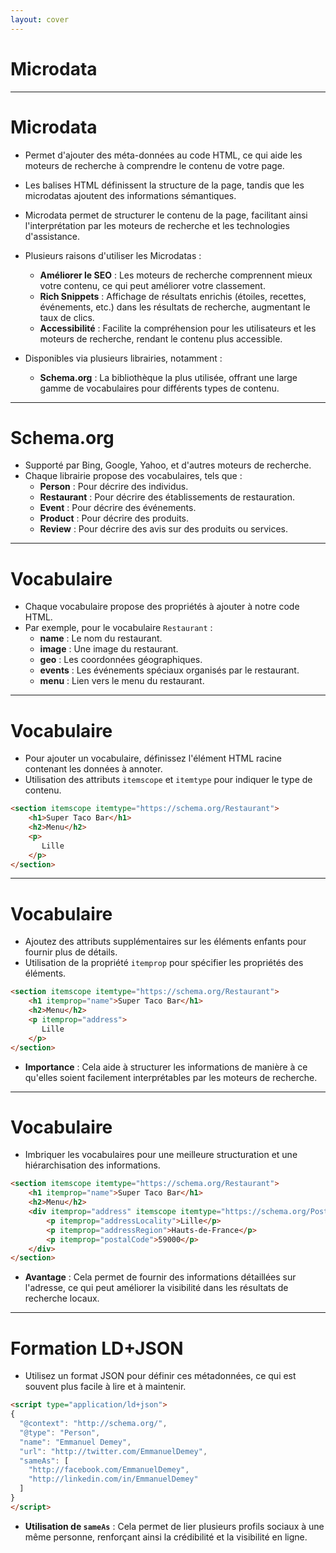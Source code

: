 ```yaml
---
layout: cover
---
```


# Microdata

---

# Microdata

* Permet d'ajouter des méta-données au code HTML, ce qui aide les moteurs de recherche à comprendre le contenu de votre page.
* Les balises HTML définissent la structure de la page, tandis que les microdatas ajoutent des informations sémantiques.
* Microdata permet de structurer le contenu de la page, facilitant ainsi l'interprétation par les moteurs de recherche et les technologies d'assistance.
* Plusieurs raisons d'utiliser les Microdatas :
    * **Améliorer le SEO** : Les moteurs de recherche comprennent mieux votre contenu, ce qui peut améliorer votre classement.
    * **Rich Snippets** : Affichage de résultats enrichis (étoiles, recettes, événements, etc.) dans les résultats de recherche, augmentant le taux de clics.
    * **Accessibilité** : Facilite la compréhension pour les utilisateurs et les moteurs de recherche, rendant le contenu plus accessible.

* Disponibles via plusieurs librairies, notamment :
    * **Schema.org** : La bibliothèque la plus utilisée, offrant une large gamme de vocabulaires pour différents types de contenu.

---

# Schema.org

* Supporté par Bing, Google, Yahoo, et d'autres moteurs de recherche.
* Chaque librairie propose des vocabulaires, tels que :
    * **Person** : Pour décrire des individus.
    * **Restaurant** : Pour décrire des établissements de restauration.
    * **Event** : Pour décrire des événements.
    * **Product** : Pour décrire des produits.
    * **Review** : Pour décrire des avis sur des produits ou services.

---

# Vocabulaire

* Chaque vocabulaire propose des propriétés à ajouter à notre code HTML.
* Par exemple, pour le vocabulaire `Restaurant` :
    * **name** : Le nom du restaurant.
    * **image** : Une image du restaurant.
    * **geo** : Les coordonnées géographiques.
    * **events** : Les événements spéciaux organisés par le restaurant.
    * **menu** : Lien vers le menu du restaurant.

---

# Vocabulaire

* Pour ajouter un vocabulaire, définissez l'élément HTML racine contenant les données à annoter.
* Utilisation des attributs `itemscope` et `itemtype` pour indiquer le type de contenu.

```html
<section itemscope itemtype="https://schema.org/Restaurant">
    <h1>Super Taco Bar</h1>
    <h2>Menu</h2>
    <p>
       Lille
   	</p>
</section>
```

---

# Vocabulaire

* Ajoutez des attributs supplémentaires sur les éléments enfants pour fournir plus de détails.
* Utilisation de la propriété `itemprop` pour spécifier les propriétés des éléments.

```html
<section itemscope itemtype="https://schema.org/Restaurant">
    <h1 itemprop="name">Super Taco Bar</h1>
    <h2>Menu</h2>
    <p itemprop="address">
       Lille
   	</p>
</section>
```

* **Importance** : Cela aide à structurer les informations de manière à ce qu'elles soient facilement interprétables par les moteurs de recherche.

---

# Vocabulaire

* Imbriquer les vocabulaires pour une meilleure structuration et une hiérarchisation des informations.

```html
<section itemscope itemtype="https://schema.org/Restaurant">
    <h1 itemprop="name">Super Taco Bar</h1>
    <h2>Menu</h2>
    <div itemprop="address" itemscope itemtype="https://schema.org/PostalAddress">
        <p itemprop="addressLocality">Lille</p>
        <p itemprop="addressRegion">Hauts-de-France</p>
        <p itemprop="postalCode">59000</p>
    </div>
</section>
```

* **Avantage** : Cela permet de fournir des informations détaillées sur l'adresse, ce qui peut améliorer la visibilité dans les résultats de recherche locaux.

---

# Formation LD+JSON

* Utilisez un format JSON pour définir ces métadonnées, ce qui est souvent plus facile à lire et à maintenir.

```html
<script type="application/ld+json">
{
  "@context": "http://schema.org/",
  "@type": "Person",
  "name": "Emmanuel Demey",
  "url": "http://twitter.com/EmmanuelDemey",
  "sameAs": [
    "http://facebook.com/EmmanuelDemey",
    "http://linkedin.com/in/EmmanuelDemey"
  ]
}
</script>
```

* **Utilisation de `sameAs`** : Cela permet de lier plusieurs profils sociaux à une même personne, renforçant ainsi la crédibilité et la visibilité en ligne.